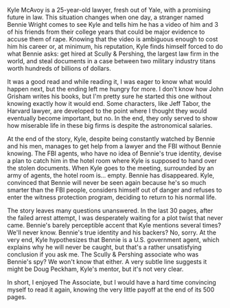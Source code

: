 Kyle McAvoy is a 25-year-old lawyer, fresh out of Yale, with a promising future in law. This situation changes when one day, a stranger named Bennie Wright comes to see Kyle and tells him he has a video of him and 3 of his friends from their college years that could be major evidence to accuse them of rape. Knowing that the video is ambiguous enough to cost him his career or, at minimum, his reputation, Kyle finds himself forced to do what Bennie asks: get hired at Scully & Pershing, the largest law firm in the world, and steal documents in a case between two military industry titans worth hundreds of billions of dollars.

It was a good read and while reading it, I was eager to know what would happen next, but the ending left me hungry for more. I don't know how John Grisham writes his books, but I'm pretty sure he started this one without knowing exactly how it would end. Some characters, like Jeff Tabor, the Harvard lawyer, are developed to the point where I thought they would eventually become important, but no. In the end, they only served to show how miserable life in these big firms is despite the astronomical salaries.

At the end of the story, Kyle, despite being constantly watched by Bennie and his men, manages to get help from a lawyer and the FBI without Bennie knowing. The FBI agents, who have no idea of Bennie's true identity, devise a plan to catch him in the hotel room where Kyle is supposed to hand over the stolen documents. When Kyle goes to the meeting, surrounded by an army of agents, the hotel room is... empty. Bennie has disappeared. Kyle, convinced that Bennie will never be seen again because he's so much smarter than the FBI people, considers himself out of danger and refuses to enter the witness protection program, deciding to return to his normal life.

The story leaves many questions unanswered. In the last 30 pages, after the failed arrest attempt, I was desperately waiting for a plot twist that never came. Bennie's barely perceptible accent that Kyle mentions several times? We'll never know. Bennie's true identity and his backers? No, sorry. At the very end, Kyle hypothesizes that Bennie is a U.S. government agent, which explains why he will never be caught, but that's a rather unsatisfying conclusion if you ask me. The Scully & Pershing associate who was Bennie's spy? We won't know that either. A very subtle line suggests it might be Doug Peckham, Kyle's mentor, but it's not very clear.

In short, I enjoyed The Associate, but I would have a hard time convincing myself to read it again, knowing the very little payoff at the end of its 500 pages.